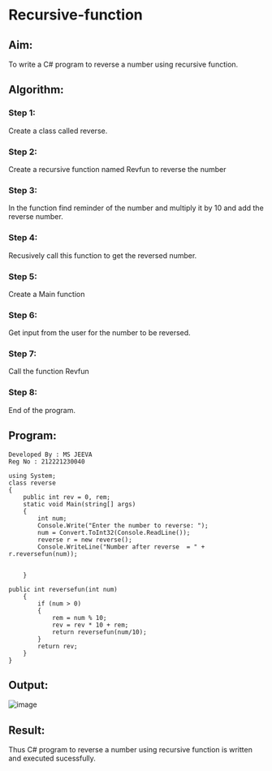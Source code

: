 # Recursive-function

## Aim: 
To write a C# program to reverse a number using recursive function.

## Algorithm:
### Step 1: 
Create a class called reverse.

### Step 2: 
Create a recursive function named Revfun to reverse the number

### Step 3: 
In the function find reminder of the number and multiply it by 10 and add the reverse number.

### Step 4: 
Recusively call this function to get the reversed number.

### Step 5:
Create a Main function

### Step 6:
Get input from the user for the number to be reversed.

### Step 7: 
Call the function Revfun

### Step 8:
End of the program.

## Program:
```
Developed By : MS JEEVA
Reg No : 212221230040
```
```
using System;
class reverse
{
    public int rev = 0, rem;
    static void Main(string[] args)
    {
        int num;
        Console.Write("Enter the number to reverse: ");
        num = Convert.ToInt32(Console.ReadLine());
        reverse r = new reverse();
        Console.WriteLine("Number after reverse  = " + r.reversefun(num));
        

    }

public int reversefun(int num)
    {
        if (num > 0)
        {
            rem = num % 10;
            rev = rev * 10 + rem;
            return reversefun(num/10);
        }
        return rev;
    }
}

```

## Output:
![image](https://github.com/Mothesh-M127/Recursive-function/assets/94170892/bc181aa3-8671-4aca-bb89-2d4c1556eafa)

## Result:
Thus C# program to reverse a number using recursive function is written and executed sucessfully.
